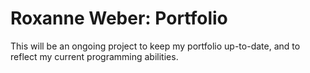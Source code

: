# Roxanne Weber: Portfolio
This will be an ongoing project to keep my portfolio up-to-date, and to reflect my current programming abilities.
